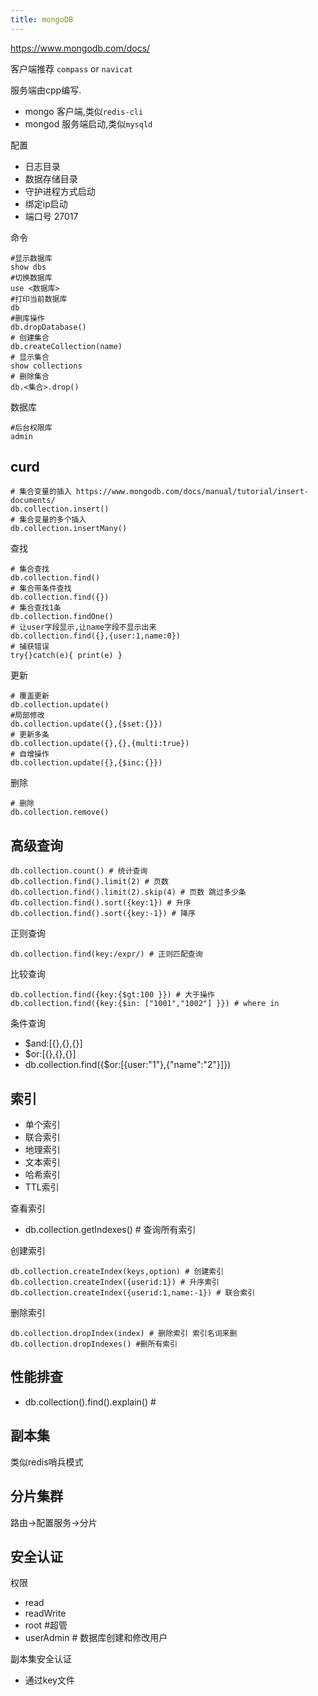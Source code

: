 ```yaml
---
title: mongoDB
---
```

https://www.mongodb.com/docs/

客户端推荐 `compass` or `navicat`

服务端由cpp编写.
- mongo 客户端,类似`redis-cli`
- mongod 服务端启动,类似`mysqld`

配置
- 日志目录
- 数据存储目录
- 守护进程方式启动
- 绑定ip启动
- 端口号 27017

命令

```shell
#显示数据库
show dbs 
#切换数据库
use <数据库> 
#打印当前数据库
db 
#删库操作
db.dropDatabase() 
# 创建集合
db.createCollection(name) 
# 显示集合
show collections 
# 删除集合
db.<集合>.drop() 
```

数据库

```shell
#后台权限库
admin 
```


## curd
```shell
# 集合变量的插入 https://www.mongodb.com/docs/manual/tutorial/insert-documents/
db.collection.insert() 
# 集合变量的多个插入
db.collection.insertMany() 
```

  
查找  
```shell
# 集合查找
db.collection.find() 
# 集合带条件查找
db.collection.find({}) 
# 集合查找1条
db.collection.findOne() 
# 让user字段显示,让name字段不显示出来
db.collection.find({},{user:1,name:0}) 
# 捕获错误
try{}catch(e){ print(e) } 
```


更新  
```shell
# 覆盖更新
db.collection.update() 
#局部修改
db.collection.update({},{$set:{}})
# 更新多条
db.collection.update({},{},{multi:true}) 
# 自增操作
db.collection.update({},{$inc:{}}) 
```


删除
```shell
# 删除
db.collection.remove() 
```
  
## 高级查询
```shell
db.collection.count() # 统计查询
db.collection.find().limit(2) # 页数
db.collection.find().limit(2).skip(4) # 页数 跳过多少条
db.collection.find().sort({key:1}) # 升序
db.collection.find().sort({key:-1}) # 降序
```


正则查询
```shell
db.collection.find(key:/expr/) # 正则匹配查询
```

比较查询
```shell
db.collection.find({key:{$gt:100 }}) # 大于操作
db.collection.find({key:{$in: ["1001","1002"] }}) # where in
```

条件查询
- $and:[{},{},{}]
- $or:[{},{},{}]
- db.collection.find({$or:[{user:"1"},{"name":"2"}]})

## 索引
- 单个索引
- 联合索引
- 地理索引
- 文本索引
- 哈希索引
- TTL索引

查看索引
- db.collection.getIndexes() # 查询所有索引

创建索引

```shell
db.collection.createIndex(keys,option) # 创建索引
db.collection.createIndex({userid:1}) # 升序索引
db.collection.createIndex({userid:1,name:-1}) # 联合索引
```

删除索引

```shell
db.collection.dropIndex(index) # 删除索引 索引名词来删
db.collection.dropIndexes() #删所有索引
```

## 性能排查
- db.collection().find().explain() # 
  
## 副本集
类似redis哨兵模式
## 分片集群

路由->配置服务->分片
## 安全认证

权限
- read
- readWrite
- root #超管
- userAdmin # 数据库创建和修改用户

副本集安全认证
- 通过key文件
